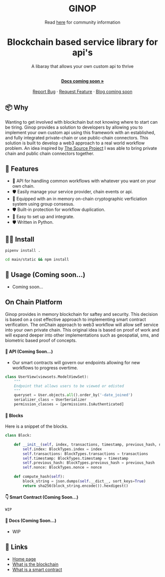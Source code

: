 <h1 align="center">GINOP</h1>

<p align="center">Read <a href="https://usesource.app">here</a> for community information</p>

</p>

<h1 align="center">Blockchain based service library for api's</h1>

<div align="center">
A libaray that allows your own custom api to thrive
</div>

  <p align="center">
    <br />
    <a href="https://github.com/cloudguruab/ginop"><strong>Docs coming soon »</strong></a>
    <br />
  <br/>
    <a href="https://github.com/cloudguruab/ginop/issues">Report Bug</a>
    ·
    <a href="https://github.com/cloudguruab/ginop/discussions">Request Feature</a>
    ·
    <a href="https://github.com/cloudguruab/ginop/">Blog coming soon</a>
  </p>
  
## 📦 Why
Wanting to get involved with blockchain but not knowing where to start can be tiring. Ginop provides a solution to developers by allowing you to implement your own custom api using this framework with an established, and fully integrated private-chain or use public-chain connectors. This solution is built to develop a web3 approach to a real world workflow problem. An idea inspired by <a href="https://github.com/usesource/">The Source Project</a> I was able to bring private chain and public chain connectors together. 

## 💅 Features

- 🚀 API for handling common workflows with whatever you want on your own chain.
- 🛡 Easily manage your service provider, chain events or api.
- 🚀 Equipped with an in memory on-chain cryptographic verficiation system using group consesus.
- 🛡 Built-in protection for workflow duplication.
- 🚀 Easy to set up and integrate. 
- 🛡 Written in Python.


## 👨‍💻 Install

```bash
pipenv install .
```

```bash
cd main/static && npm install 
```

## 🔨 Usage (Coming soon...)

- Coming soon...

## On Chain Platform 
Ginop provides in memory blockchain for saftey and security. This decision is based on a cost effective approach to implementing smart contract verification. The onChain approach to web3 workflow will allow self service into your own private chain. This original idea is based on proof of work and will expand deeper into other implementations such as geospatial, sms, and biometric based proof of concepts.

#### 📱 API (Coming Soon...)

- Our smart contracts will govern our endpoints allowing for new workflows to progress overtime.

```python
class UserView(viewsets.ModelViewSet):
    """
    Endpoint that allows users to be viewed or edisted
    """
    queryset = User.objects.all().order_by('-date_joined')
    serializer_class = UserSerializer
    permission_classes = [permissions.IsAuthenticated]
```

#### 🦄 Blocks

Here is a snippet of the blocks.

```python
class Block:
    
    def __init__(self, index, transactions, timestamp, previous_hash, nonce=0):
        self.index: BlockTypes.index = index
        self.transactions: BlockTypes.transactions = transactions
        self.timestamp: BlockTypes.timestamp = timestamp
        self.previous_hash: BlockTypes.previous_hash = previous_hash
        self.nonce: BlockTypes.nonce = nonce
    
    def compute_hash(self):
        block_string = json.dumps(self.__dict__, sort_keys=True)
        return sha256(block_string.encode()).hexdigest()
```

#### 👇 Smart Contract (Coming Soon...)

```python
WIP
```

#### 🌈 Docs (Coming Soon...)

- WIP

## 🔗 Links
- [Home page](https://usesource.app/)
- [What is the blockchain](https://kauri.io/#communities/Getting%20started%20with%20dapp%20development/blockchain-explained/)
- [What is a smart contract](https://kauri.io/#collections/Ethereum%20101/ethereum-101-part-5-the-smart-contract/)

